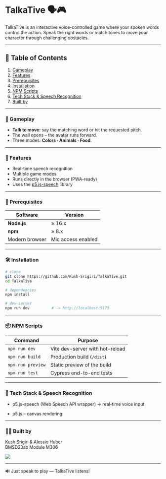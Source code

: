 # TalkaTive 🗣️🎮

TalkaTive is an interactive voice-controlled game where your spoken words control the action. Speak the right words or match tones to move your character through challenging obstacles.

---

## 📑 Table of Contents
1. [Gameplay](#-gameplay)
2. [Features](#-features)
3. [Prerequisites](#-prerequisites)
4. [Installation](#installation)
5. [NPM Scripts](#-npm-scripts)
6. [Tech Stack & Speech Recognition](#-tech-stack--speech-recognition)
7. [Built by](#-built-by)

---

### 🎯 Gameplay
- **Talk to move:** say the matching word or hit the requested pitch.
- The wall opens – the avatar runs forward.
- Three modes: **Colors · Animals · Food**.


---

### 🌟 Features
- Real-time speech recognition  
- Multiple game modes  
- Runs directly in the browser (PWA-ready)  
- Uses the [p5.js-speech](https://idmnyu.github.io/p5.js-speech/) library

---

### 🚀 Prerequisites
| Software      | Version |
| ------------- | ------- |
| **Node.js**   | ≥ 16.x  |
| **npm**       | ≥ 8.x   |
| Modern browser| Mic access enabled |

---

### 🛠️ Installation

```bash
# clone
git clone https://github.com/Kush-Srigiri/TalkaTive.git
cd TalkaTive

# dependencies
npm install

# dev-server
npm run dev          # -> http://localhost:5173
```

---

### 📦 NPM Scripts


| Command           | Purpose                         |
| ----------------- | ------------------------------- |
| `npm run dev`     | Vite dev-server with hot-reload |
| `npm run build`   | Production build (`/dist`)      |
| `npm run preview` | Static preview of the build     |
| `npm run test`    | Cypress end-to-end tests        |

---

### 🎤 Tech Stack & Speech Recognition

- p5.js-speech (Web Speech API wrapper) → real-time voice input

- p5.js – canvas rendering

---

### 👨‍💻 Built by

Kush Srigiri & Alessio Huber  
BMSD23ab Module M306

<a href="https://github.com/kush-srigiri/pss/graphs/contributors">
  <img src="https://contrib.rocks/image?&columns=25&max=10000&&repo=kush-srigiri/talkative" />
</a>


---
🔊 Just speak to play — TalkaTive listens!
